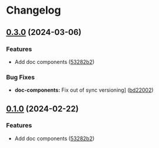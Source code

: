# Changelog

## [0.3.0](https://github.com/ju-Skinner/supreme-waffle/compare/sw-doc-components-v0.2.0...sw-doc-components-v0.3.0) (2024-03-06)


### Features

* Add doc components ([53282b2](https://github.com/ju-Skinner/supreme-waffle/commit/53282b2b900f47a6f13ee1ea45d9031add10938b))


### Bug Fixes

* **doc-components:** Fix out of sync versioning] ([bd22002](https://github.com/ju-Skinner/supreme-waffle/commit/bd2200299501d75127a9092b1ca71190adefe931))

## [0.1.0](https://github.com/ju-Skinner/supreme-waffle/compare/sw-doc-components-v0.0.2...sw-doc-components-v0.1.0) (2024-02-22)


### Features

* Add doc components ([53282b2](https://github.com/ju-Skinner/supreme-waffle/commit/53282b2b900f47a6f13ee1ea45d9031add10938b))
